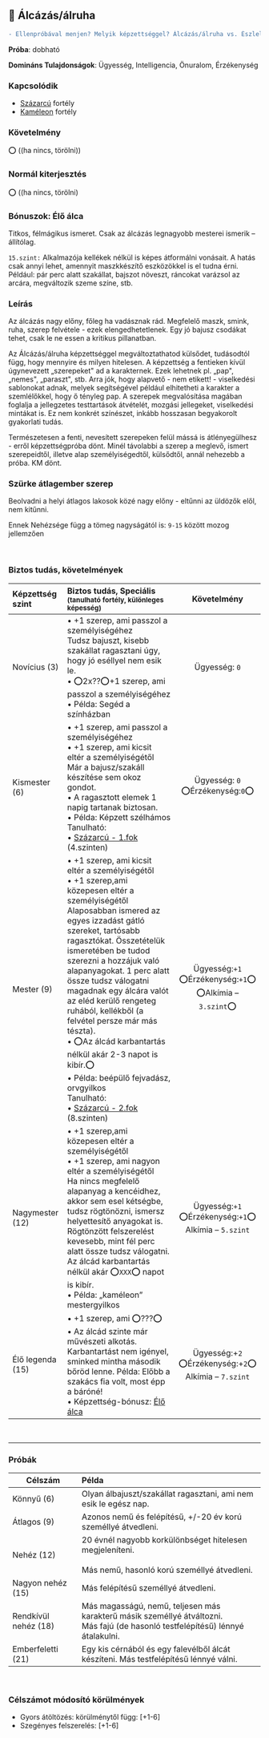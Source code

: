 ## 🔵 Álcázás/álruha

````diff
- Ellenpróbával menjen? Melyik képzettséggel? Álcázás/álruha vs. Észlelés VAGY Emberismeret??
````

**Próba**: dobható

**Domináns Tulajdonságok**: Ügyesség, Intelligencia, Önuralom, Érzékenység

### Kapcsolódik

- [Százarcú](../fortelyok.altalanos/szazarcu.md) fortély
- [Kaméleon](../fortelyok.altalanos/kameleon.md) fortély

### Követelmény

⭕ ((ha nincs, törölni))

### Normál kiterjesztés

⭕ ((ha nincs, törölni)

### Bónuszok: Élő álca

Titkos, félmágikus ismeret. Csak az álcázás legnagyobb mesterei ismerik – állítólag.

`15.szint:` Alkalmazója kellékek nélkül is képes átformálni vonásait. A hatás csak annyi lehet, amennyit maszkkészítő eszközökkel is el tudna érni. Például: pár perc alatt szakállat, bajszot növeszt, ráncokat varázsol az arcára, megváltozik szeme színe, stb.

### Leírás

Az álcázás nagy előny, főleg ha vadásznak rád. Megfelelő maszk, smink, ruha, szerep felvétele - ezek elengedhetetlenek. Egy jó bajusz csodákat tehet, csak le ne essen a kritikus pillanatban.

Az Álcázás/álruha képzettséggel megváltoztathatod külsődet, tudásodtól függ, hogy mennyire és milyen hitelesen. A képzettség a fentieken kívül úgynevezett „szerepeket" ad a karakternek. Ezek lehetnek pl. „pap", „nemes", „paraszt", stb. Arra jók, hogy alapvető - nem etikett! - viselkedési sablonokat adnak, melyek segítségével például elhitetheti a karakter a szemlélőkkel, hogy ő tényleg pap. A szerepek megvalósítása magában foglalja a jellegzetes testtartások átvételét, mozgási jellegeket, viselkedési mintákat is. Ez nem konkrét színészet, inkább hosszasan begyakorolt gyakorlati tudás.

Természetesen a fenti, nevesített szerepeken felül mássá is átlényegülhesz - erről képzettségpróba dönt. Minél távolabbi a szerep a meglevő, ismert szerepeidtől, illetve alap személyiségedtől, külsődtől, annál nehezebb a próba. KM dönt.

### Szürke átlagember szerep

Beolvadni a helyi átlagos lakosok közé nagy előny - eltűnni az üldözők elől, nem kitűnni.

Ennek Nehézsége függ a tömeg nagyságától is: `9-15` között mozog jellemzően

<br />

### Biztos tudás, követelmények

| Képzettség szint | Biztos tudás, Speciális <br /><sub>(tanulható fortély, különleges  képesség)</sub>                                                                                                                                                                                                                                                                                                                                                                                                                                                                                                                                  |                           Követelmény                            |
| :--------------- | :------------------------------------------------------------------------------------------------------------------------------------------------------------------------------------------------------------------------------------------------------------------------------------------------------------------------------------------------------------------------------------------------------------------------------------------------------------------------------------------------------------------------------------------------------------------------------------------------------------------ | :--------------------------------------------------------------: |
| Novícius (3)     | • +1 szerep, ami passzol a személyiségéhez <br /> Tudsz bajuszt, kisebb szakállat ragasztani úgy, hogy jó eséllyel nem esik le. <br />• ⭕2x??⭕+1 szerep, ami passzol a személyiségéhez <br />• Példa: Segéd a színházban                                                                                                                                                                                                                                                                                                                                                                                            |                          Ügyesség: `0`                           |
| Kismester (6)    | • +1 szerep, ami passzol a személyiségéhez<br />• +1 szerep, ami kicsit eltér a személyiségétől<br />Már a bajusz/szakáll készítése sem okoz gondot.<br />• A ragasztott elemek 1 napig tartanak biztosan.<br />• Példa: Képzett szélhámos<br />Tanulható:<br />• [Százarcú - 1.fok](../fortelyok.altalanos/szazarcu.md) (4.szinten)                                                                                                                                                                                                                                                                                |               Ügyesség: `0`<br />⭕Érzékenység:`0`⭕               |
| Mester (9)       | • +1 szerep, ami kicsit eltér a személyiségétől<br />• +1 szerep,ami közepesen eltér a személyiségétől<br />Alaposabban ismered az egyes izzadást gátló szereket, tartósabb ragasztókat. Összetételük ismeretében be tudod szerezni a hozzájuk való alapanyagokat. 1 perc alatt össze tudsz válogatni magadnak egy álcára valót az eléd kerülő rengeteg ruhából, kellékből (a felvétel persze már más tészta).<br />• ⭕Az álcád karbantartás nélkül akár 2-3 napot is kibír.⭕<br />• Példa: beépülő fejvadász, orvgyilkos<br />Tanulható:<br />• [Százarcú - 2.fok](../fortelyok.altalanos/szazarcu.md) (8.szinten) | Ügyesség:`+1`<br />⭕Érzékenység:`+1`⭕<br />⭕Alkímia – `3.szint`⭕ |
| Nagymester (12)  | • +1 szerep,ami közepesen eltér a személyiségétől<br />• +1 szerep, ami nagyon eltér a személyiségétől<br />Ha nincs megfelelő alapanyag a kencéidhez, akkor sem esel kétségbe, tudsz rögtönözni, ismersz helyettesítő anyagokat is. Rögtönzött felszerelést kevesebb, mint fél perc alatt össze tudsz válogatni. Az álcád karbantartás nélkül akár ⭕`XXX`⭕ napot is kibír.<br />• Példa: „kaméleon” mestergyilkos                                                                                                                                                                                                  |  Ügyesség:`+1`<br />⭕Érzékenység:`+1`⭕<br />Alkímia – `5.szint`  |
| Élő legenda (15) | • +1 szerep, ami ⭕???⭕<br />• Az álcád szinte már művészeti alkotás. Karbantartást nem igényel, sminked mintha második bőröd lenne. Példa: Előbb a szakács fia volt, most épp a báróné!<br /> • Képzettség-bónusz: [Élő álca](#b%C3%B3nuszok-%C3%A9l%C5%91-%C3%A1lca)                                                                                                                                                                                                                                                                                                                                               |  Ügyesség:+`2`<br />⭕Érzékenység:+`2`⭕<br />Alkímia – `7.szint`  |

<br />

---
### Próbák

| Célszám | Példa  |
| ----------- | :----------- |
| Könnyű       (6)  | Olyan álbajuszt/szakállat ragasztani, ami nem esik le egész nap.  |
| Átlagos      (9)  |Azonos nemű és felépítésű, +/-20 év korú személlyé átvedleni.      |
| Nehéz        (12) | 20 évnél nagyobb korkülönbséget hitelesen megjeleníteni. <br /><br />Más nemű, hasonló korú személlyé átvedleni. |
| Nagyon nehéz (15) | Más felépítésű személlyé átvedleni. |
| Rendkívül nehéz (18) | Más magasságú, nemű, teljesen más karakterű másik személlyé átváltozni.<br />Más fajú (de hasonló testfelépítésű) lénnyé átalakulni. |
| Emberfeletti (21) | Egy kis cérnából és egy falevélből álcát készíteni. Más testfelépítésű lénnyé válni. |

<br />

### Célszámot módosító körülmények

- Gyors átöltözés: körülménytől függ: \[+1-6\]
- Szegényes felszerelés: \[+1-6\]
